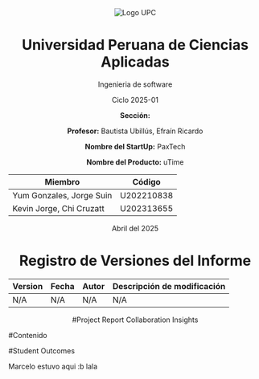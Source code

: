 <div style="text-align: center;">
<img src="https://upload.wikimedia.org/wikipedia/commons/f/fc/UPC_logo_transparente.png" alt="Logo UPC">

# Universidad Peruana de Ciencias Aplicadas

Ingenieria de software

Ciclo 2025-01

**Sección:** 

**Profesor:** Bautista Ubillús, Efraín Ricardo 

**Nombre del StartUp:** PaxTech

**Nombre del Producto:** uTime

| Miembro                  | Código     |
|--------------------------|------------|
| Yum Gonzales, Jorge Suin | U202210838 |
| Kevin Jorge, Chi Cruzatt | U202313655 |

Abril del 2025

# Registro de Versiones del Informe
| Version | Fecha | Autor | Descripción de modificación |
| --- | --- | --- | --- |
| N/A     | N/A   | N/A   | N/A                         |


#Project Report Collaboration Insights
</div>

#Contenido

#Student Outcomes

Marcelo estuvo aqui :b lala